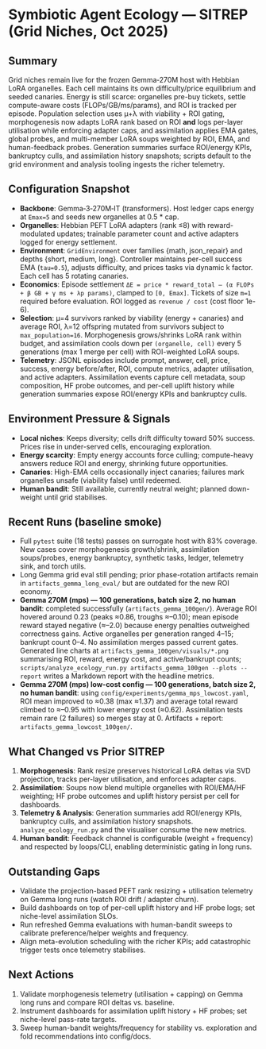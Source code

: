 # Symbiotic Agent Ecology — SITREP (Grid Niches, Oct 2025)

## Summary
Grid niches remain live for the frozen Gemma‑270M host with Hebbian LoRA organelles. Each cell maintains its own difficulty/price equilibrium and seeded canaries. Energy is still scarce: organelles pre-buy tickets, settle compute-aware costs (FLOPs/GB/ms/params), and ROI is tracked per episode. Population selection uses μ+λ with viability + ROI gating, morphogenesis now adapts LoRA rank based on ROI **and** logs per-layer utilisation while enforcing adapter caps, and assimilation applies EMA gates, global probes, and multi-member LoRA soups weighted by ROI, EMA, and human-feedback probes. Generation summaries surface ROI/energy KPIs, bankruptcy culls, and assimilation history snapshots; scripts default to the grid environment and analysis tooling ingests the richer telemetry.

## Configuration Snapshot
- **Backbone**: Gemma‑3‑270M‑IT (transformers). Host ledger caps energy at `Emax=5` and seeds new organelles at 0.5 * cap.
- **Organelles**: Hebbian PEFT LoRA adapters (rank ≤8) with reward-modulated updates; trainable parameter count and active adapters logged for energy settlement.
- **Environment**: `GridEnvironment` over families {math, json_repair} and depths {short, medium, long}. Controller maintains per-cell success EMA (`tau=0.5`), adjusts difficulty, and prices tasks via dynamic k factor. Each cell has 5 rotating canaries.
- **Economics**: Episode settlement `ΔE = price * reward_total – (α FLOPs + β GB + γ ms + λp params)`, clamped to `[0, Emax]`. Tickets of size `m=1` required before evaluation. ROI logged as `revenue / cost` (cost floor 1e-6).
- **Selection**: μ=4 survivors ranked by viability (energy + canaries) and average ROI, λ=12 offspring mutated from survivors subject to `max_population=16`. Morphogenesis grows/shrinks LoRA rank within budget, and assimilation cools down per `(organelle, cell)` every 5 generations (max 1 merge per cell) with ROI-weighted LoRA soups.
- **Telemetry**: JSONL episodes include prompt, answer, cell, price, success, energy before/after, ROI, compute metrics, adapter utilisation, and active adapters. Assimilation events capture cell metadata, soup composition, HF probe outcomes, and per-cell uplift history while generation summaries expose ROI/energy KPIs and bankruptcy culls.

## Environment Pressure & Signals
- **Local niches**: Keeps diversity; cells drift difficulty toward 50% success. Prices rise in under-served cells, encouraging exploration.
- **Energy scarcity**: Empty energy accounts force culling; compute-heavy answers reduce ROI and energy, shrinking future opportunities.
- **Canaries**: High-EMA cells occasionally inject canaries; failures mark organelles unsafe (viability false) until redeemed.
- **Human bandit**: Still available, currently neutral weight; planned down-weight until grid stabilises.

## Recent Runs (baseline smoke)
- Full `pytest` suite (18 tests) passes on surrogate host with 83% coverage. New cases cover morphogenesis growth/shrink, assimilation soups/probes, energy bankruptcy, synthetic tasks, ledger, telemetry sink, and torch utils.
- Long Gemma grid eval still pending; prior phase-rotation artifacts remain in `artifacts_gemma_long_eval/` but are outdated for the new ROI economy.
- **Gemma 270M (mps) — 100 generations, batch size 2, no human bandit**: completed successfully (`artifacts_gemma_100gen/`). Average ROI hovered around 0.23 (peaks ≈0.86, troughs ≈–0.10); mean episode reward stayed negative (≈–2.0) because energy penalties outweighed correctness gains. Active organelles per generation ranged 4–15; bankrupt count 0–4. No assimilation merges passed current gates. Generated line charts at `artifacts_gemma_100gen/visuals/*.png` summarising ROI, reward, energy cost, and active/bankrupt counts; `scripts/analyze_ecology_run.py artifacts_gemma_100gen --plots --report` writes a Markdown report with the headline metrics.
- **Gemma 270M (mps) low-cost config — 100 generations, batch size 2, no human bandit**: using `config/experiments/gemma_mps_lowcost.yaml`, ROI mean improved to ≈0.38 (max ≈1.37) and average total reward climbed to ≈–0.95 with lower energy cost (≈0.62). Assimilation tests remain rare (2 failures) so merges stay at 0. Artifacts + report: `artifacts_gemma_lowcost_100gen/`.

## What Changed vs Prior SITREP
1. **Morphogenesis**: Rank resize preserves historical LoRA deltas via SVD projection, tracks per-layer utilisation, and enforces adapter caps.
2. **Assimilation**: Soups now blend multiple organelles with ROI/EMA/HF weighting; HF probe outcomes and uplift history persist per cell for dashboards.
3. **Telemetry & Analysis**: Generation summaries add ROI/energy KPIs, bankruptcy culls, and assimilation history snapshots. `analyze_ecology_run.py` and the visualiser consume the new metrics.
4. **Human bandit**: Feedback channel is configurable (weight + frequency) and respected by loops/CLI, enabling deterministic gating in long runs.

## Outstanding Gaps
- Validate the projection-based PEFT rank resizing + utilisation telemetry on Gemma long runs (watch ROI drift / adapter churn).
- Build dashboards on top of per-cell uplift history and HF probe logs; set niche-level assimilation SLOs.
- Run refreshed Gemma evaluations with human-bandit sweeps to calibrate preference/helper weights and frequency.
- Align meta-evolution scheduling with the richer KPIs; add catastrophic trigger tests once telemetry stabilises.

## Next Actions
1. Validate morphogenesis telemetry (utilisation + capping) on Gemma long runs and compare ROI deltas vs. baseline.
2. Instrument dashboards for assimilation uplift history + HF probes; set niche-level pass-rate targets.
3. Sweep human-bandit weights/frequency for stability vs. exploration and fold recommendations into config/docs.
